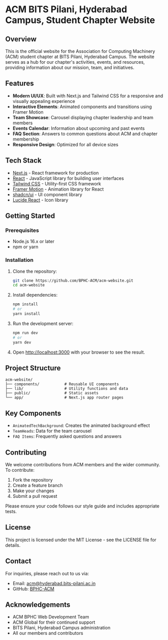 # ACM BITS Pilani, Hyderabad Campus, Student Chapter Website

## Overview

This is the official website for the Association for Computing Machinery (ACM) student chapter at BITS Pilani, Hyderabad Campus. The website serves as a hub for our chapter's activities, events, and resources, providing information about our mission, team, and initiatives.

## Features

-   **Modern UI/UX**: Built with Next.js and Tailwind CSS for a responsive and visually appealing experience
-   **Interactive Elements**: Animated components and transitions using Framer Motion
-   **Team Showcase**: Carousel displaying chapter leadership and team members
-   **Events Calendar**: Information about upcoming and past events
-   **FAQ Section**: Answers to common questions about ACM and chapter membership
-   **Responsive Design**: Optimized for all device sizes

## Tech Stack

-   [Next.js](https://nextjs.org/) - React framework for production
-   [React](https://reactjs.org/) - JavaScript library for building user interfaces
-   [Tailwind CSS](https://tailwindcss.com/) - Utility-first CSS framework
-   [Framer Motion](https://www.framer.com/motion/) - Animation library for React
-   [shadcn/ui](https://ui.shadcn.com/) - UI component library
-   [Lucide React](https://lucide.dev/) - Icon library

## Getting Started

### Prerequisites

-   Node.js 16.x or later
-   npm or yarn

### Installation

1. Clone the repository:

    ```bash
    git clone https://github.com/BPHC-ACM/acm-website.git
    cd acm-website
    ```

2. Install dependencies:

    ```bash
    npm install
    # or
    yarn install
    ```

3. Run the development server:

    ```bash
    npm run dev
    # or
    yarn dev
    ```

4. Open [http://localhost:3000](http://localhost:3000) with your browser to see the result.

## Project Structure

```
acm-website/
├── components/           # Reusable UI components
├── lib/                  # Utility functions and data
├── public/               # Static assets
└── app/                  # Next.js app router pages
```

## Key Components

-   `AnimatedTechBackground`: Creates the animated background effect
-   `TeamHeads`: Data for the team carousel
-   `FAQ Items`: Frequently asked questions and answers

## Contributing

We welcome contributions from ACM members and the wider community. To contribute:

1. Fork the repository
2. Create a feature branch
3. Make your changes
4. Submit a pull request

Please ensure your code follows our style guide and includes appropriate tests.

## License

This project is licensed under the MIT License - see the LICENSE file for details.

## Contact

For inquiries, please reach out to us via:

-   Email: acm@hyderabad.bits-pilani.ac.in
-   GitHub: [BPHC-ACM](https://github.com/BPHC-ACM)

## Acknowledgements

-   ACM BPHC Web Development Team
-   ACM Global for their continued support
-   BITS Pilani, Hyderabad Campus administration
-   All our members and contributors
